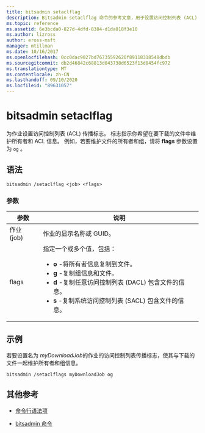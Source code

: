 ```yaml
---
title: bitsadmin setaclflag
description: Bitsadmin setaclflag 命令的参考文章，用于设置访问控制列表 (ACL) 传播标志。
ms.topic: reference
ms.assetid: 6e3bcda0-827d-4dfd-8384-d1da018f3e10
ms.author: lizross
author: eross-msft
manager: mtillman
ms.date: 10/16/2017
ms.openlocfilehash: 0cc0dac9027bd76735592620f89118318548dbdb
ms.sourcegitcommit: db2d46842c68813d043738d6523f13d8454fc972
ms.translationtype: MT
ms.contentlocale: zh-CN
ms.lasthandoff: 09/10/2020
ms.locfileid: "89631057"
---
```

# <a name="bitsadmin-setaclflag"></a>bitsadmin setaclflag

为作业设置访问控制列表 (ACL) 传播标志。 标志指示你希望在要下载的文件中维护所有者和 ACL 信息。 例如，若要维护文件的所有者和组，请将 **flags** 参数设置为 `og` 。

## <a name="syntax"></a>语法

```
bitsadmin /setaclflag <job> <flags>
```

### <a name="parameters"></a>参数

| 参数 | 说明 |
| --------- | ----------- |
| 作业 (job) | 作业的显示名称或 GUID。 |
| flags | 指定一个或多个值，包括：<ul><li>**o** -将所有者信息复制到文件。</li><li>**g** -复制组信息和文件。</li><li>**d** -复制任意访问控制列表 (DACL) 包含文件的信息。</li><li>**s** -复制系统访问控制列表 (SACL) 包含文件的信息。</li></ul> |

## <a name="examples"></a>示例

若要设置名为 *myDownloadJob*的作业的访问控制列表传播标志，使其与下载的文件一起维护所有者和组信息。

```
bitsadmin /setaclflags myDownloadJob og
```

## <a name="additional-references"></a>其他参考

- [命令行语法项](command-line-syntax-key.md)

- [bitsadmin 命令](bitsadmin.md)
